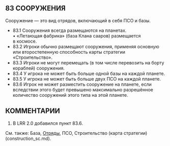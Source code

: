 83 СООРУЖЕНИЯ
---

Сооружение — это вид отрядов, включающий в себя ПСО и базы.
* 83.1 Сооружения всегда размещаются на планетах.  
•  «Летающая фабрика» (база Клана сааров) размещается в космосе.
* 83.2 Игроки обычно размещают сооружения, применяя основную или второстепенную способность карты стратегии «Строительство».
* 83.3 Игроки не могут перемещать (в том числе перевозить на борту кораблей) сооружения.
* 83.4 У игрока не может быть больше одной базы на каждой планете.
* 83.5 У игрока не может быть больше двух ПСО на каждой планете.
* 83.6 Игрок не может разместить сооружение на планете, если вследствии этого будет превышено максимально разрешённое количество сооружений этого типа на этой планете.

КОММЕНТАРИИ
---
1) В LRR 2.0 добавился пункт 83.6.

См. также: База, [Отряды](units.md), ПСО, Строительство (карта стратегии)(construction_sc.md).
